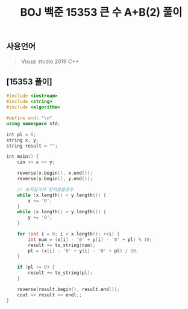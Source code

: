 ﻿---
title: "BOJ 백준 15353 큰 수 A+B(2) 풀이"
categories: Algorithm
comments: true
---

## 사용언어
 > Visual studio 2019 C++ 


## [15353 풀이]

```c++
#include <iostream>
#include <string>
#include <algorithm>

#define endl "\n"
using namespace std;

int pl = 0;
string x, y;
string result = "";

int main() {
	cin >> x >> y;

	reverse(x.begin(), x.end());
	reverse(y.begin(), y.end());

	// 숫자길이가 맞지않을경우
	while (x.length() < y.length()) {
		x += '0'; 
	}
	while (x.length() > y.length()) {
		y += '0';
	}

	for (int i = 0; i < x.length(); ++i) {
		int num = (x[i] - '0' + y[i] - '0' + pl) % 10;
		result += to_string(num);
		pl = (x[i] - '0' + y[i] - '0' + pl) / 10;
	}

	if (pl != 0) {
		result += to_string(pl);
	}

	reverse(result.begin(), result.end());
	cout << result << endl;;
}
```